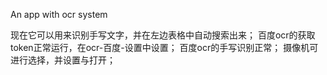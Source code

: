 An app with ocr system

现在它可以用来识别手写文字，并在左边表格中自动搜索出来；
百度ocr的获取token正常运行，在ocr-百度-设置中设置；
百度ocr的手写识别正常；
摄像机可进行选择，并设置与打开；
